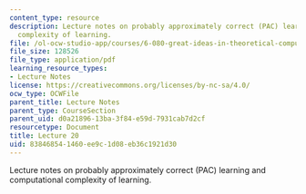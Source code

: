 ```yaml
---
content_type: resource
description: Lecture notes on probably approximately correct (PAC) learning and computational
  complexity of learning.
file: /ol-ocw-studio-app/courses/6-080-great-ideas-in-theoretical-computer-science-spring-2008/838468541460ee9c1d08eb36c1921d30_lec20.pdf
file_size: 128526
file_type: application/pdf
learning_resource_types:
- Lecture Notes
license: https://creativecommons.org/licenses/by-nc-sa/4.0/
ocw_type: OCWFile
parent_title: Lecture Notes
parent_type: CourseSection
parent_uid: d0a21896-13ba-3f84-e59d-7931cab7d2cf
resourcetype: Document
title: Lecture 20
uid: 83846854-1460-ee9c-1d08-eb36c1921d30
---
```

Lecture notes on probably approximately correct (PAC) learning and computational complexity of learning.